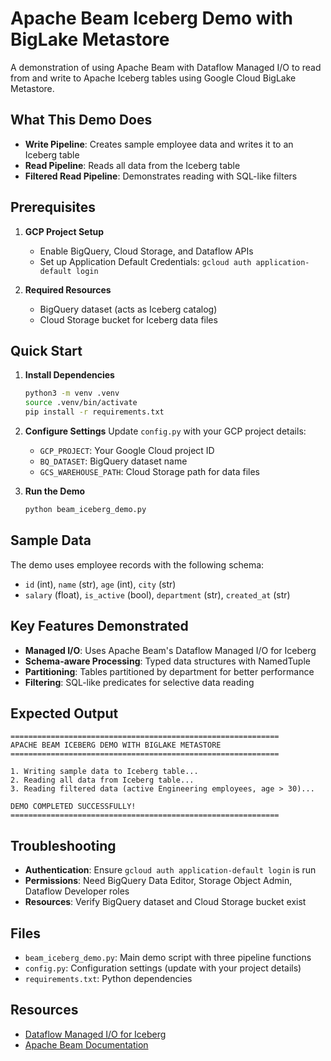 # Apache Beam Iceberg Demo with BigLake Metastore

A demonstration of using Apache Beam with Dataflow Managed I/O to read from and write to Apache Iceberg tables using Google Cloud BigLake Metastore.

## What This Demo Does

- **Write Pipeline**: Creates sample employee data and writes it to an Iceberg table
- **Read Pipeline**: Reads all data from the Iceberg table
- **Filtered Read Pipeline**: Demonstrates reading with SQL-like filters

## Prerequisites

1. **GCP Project Setup**
   - Enable BigQuery, Cloud Storage, and Dataflow APIs
   - Set up Application Default Credentials: `gcloud auth application-default login`

2. **Required Resources**
   - BigQuery dataset (acts as Iceberg catalog)
   - Cloud Storage bucket for Iceberg data files

## Quick Start

1. **Install Dependencies**
   ```bash
   python3 -m venv .venv
   source .venv/bin/activate
   pip install -r requirements.txt
   ```

2. **Configure Settings**
   Update `config.py` with your GCP project details:
   - `GCP_PROJECT`: Your Google Cloud project ID
   - `BQ_DATASET`: BigQuery dataset name
   - `GCS_WAREHOUSE_PATH`: Cloud Storage path for data files

3. **Run the Demo**
   ```bash
   python beam_iceberg_demo.py
   ```

## Sample Data

The demo uses employee records with the following schema:
- `id` (int), `name` (str), `age` (int), `city` (str)
- `salary` (float), `is_active` (bool), `department` (str), `created_at` (str)

## Key Features Demonstrated

- **Managed I/O**: Uses Apache Beam's Dataflow Managed I/O for Iceberg
- **Schema-aware Processing**: Typed data structures with NamedTuple
- **Partitioning**: Tables partitioned by department for better performance
- **Filtering**: SQL-like predicates for selective data reading

## Expected Output

```
============================================================
APACHE BEAM ICEBERG DEMO WITH BIGLAKE METASTORE
============================================================

1. Writing sample data to Iceberg table...
2. Reading all data from Iceberg table...
3. Reading filtered data (active Engineering employees, age > 30)...

DEMO COMPLETED SUCCESSFULLY!
============================================================
```

## Troubleshooting

- **Authentication**: Ensure `gcloud auth application-default login` is run
- **Permissions**: Need BigQuery Data Editor, Storage Object Admin, Dataflow Developer roles
- **Resources**: Verify BigQuery dataset and Cloud Storage bucket exist

## Files

- `beam_iceberg_demo.py`: Main demo script with three pipeline functions
- `config.py`: Configuration settings (update with your project details)
- `requirements.txt`: Python dependencies

## Resources

- [Dataflow Managed I/O for Iceberg](https://cloud.google.com/dataflow/docs/guides/managed-io-iceberg)
- [Apache Beam Documentation](https://beam.apache.org/documentation/)
